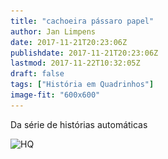 ```yaml
---
title: "cachoeira pássaro papel"
author: Jan Limpens
date: 2017-11-21T20:23:06Z
publishdate: 2017-11-21T20:23:06Z
lastmod: 2017-11-22T10:32:05Z
draft: false
tags: ["História em Quadrinhos"]
image-fit: "600x600"
---
```


Da série de histórias automáticas

![HQ](002-cachoeira-pássaro-papel.jpg)

